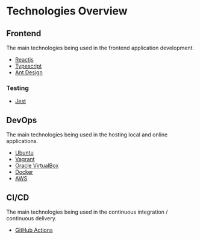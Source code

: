 # Technologies Overview

## Frontend

The main technologies being used in the frontend application development.

- [Reactjs](https://react.dev/)
- [Typescript](https://www.typescriptlang.org/)
- [Ant Design](https://ant.design/)

### Testing

- [Jest](https://jestjs.io/)

## DevOps

The main technologies being used in the hosting local and online applications.

- [Ubuntu](https://ubuntu.com/)
- [Vagrant](https://www.vagrantup.com/)
- [Oracle VirtualBox](https://www.virtualbox.org/)
- [Docker](https://www.docker.com/)
- [AWS](https://aws.amazon.com/)

## CI/CD

The main technologies being used in the continuous integration / continuous
delivery.

- [GitHub Actions](https://docs.github.com/en/actions)
